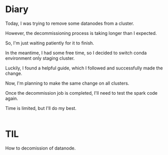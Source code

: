 # Diary
Today, I was trying to remove some datanodes from a cluster.

However, the decommissioning process is taking longer than I expected.

So, I'm just waiting patiently for it to finish.

In the meantime, I had some free time, so I decided to switch conda environment only staging cluster.

Luckily, I found a helpful guide, which I followed and successfully made the change.

Now, I'm planning to make the same change on all clusters.

Once the decommission job is completed, I'll need to test the spark code again.

Time is limited, but I'll do my best.
<br><br>

# TIL
How to decomission of datanode.
